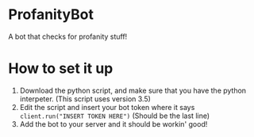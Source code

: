 # ProfanityBot
A bot that checks for profanity stuff!


# How to set it up
1. Download the python script, and make sure that you have the python interpeter. (This script uses version 3.5)
2. Edit the script and insert your bot token where it says `client.run("INSERT TOKEN HERE")` (Should be the last line)
3. Add the bot to your server and it should be workin' good!
